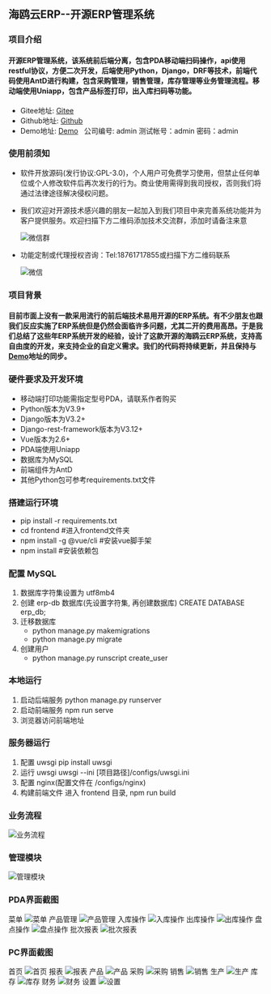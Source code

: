 ## 海鸥云ERP--开源ERP管理系统
### 项目介绍
#### 开源ERP管理系统，该系统前后端分离，包含PDA移动端扫码操作，api使用restful协议，方便二次开发，后端使用Python，Django，DRF等技术，前端代码使用AntD进行构建，包含采购管理，销售管理，库存管理等业务管理流程。移动端使用Uniapp，包含产品标签打印，出入库扫码等功能。
* Gitee地址: [Gitee](https://gitee.com/haioucloud/erp)
* Github地址: [Github](https://github.com/lianzhanshu/oms)
* Demo地址: [Demo](http://114.218.158.78:12222/) &nbsp;&nbsp;公司编号: admin  测试帐号：admin  密码：admin

### 使用前须知
* 软件开放源码(发行协议:GPL-3.0)，个人用户可免费学习使用，但禁止任何单位或个人修改软件后再次发行的行为。商业使用需得到我司授权，否则我们将通过法律途径解决侵权问题。
* 我们欢迎对开源技术感兴趣的朋友一起加入到我们项目中来完善系统功能并为客户提供服务。欢迎扫描下方二维码添加技术交流群，添加时请备注来意

   ![微信群](https://gitee.com/haioucloud/erp/raw/master/raw/%E5%BE%AE%E4%BF%A1%E7%BE%A4.png)
* 功能定制或代理授权咨询：Tel:18761717855或扫描下方二维码联系

   ![微信](https://gitee.com/haioucloud/erp/raw/master/raw/%E5%BE%AE%E4%BF%A1.png)

### 项目背景
#### 目前市面上没有一款采用流行的前后端技术易用开源的ERP系统。有不少朋友也跟我们反应实施了ERP系统但是仍然会面临许多问题，尤其二开的费用高昂。于是我们总结了这些年ERP系统开发的经验，设计了这款开源的海鸥云ERP系统，支持高自由度的开发，来支持企业的自定义需求。我们的代码将持续更新，并且保持与[Demo](http://114.218.158.78:12222/)地址的同步。

### 硬件要求及开发环境
* 移动端打印功能需指定型号PDA，请联系作者购买
* Python版本为V3.9+
* Django版本为V3.2+
* Django-rest-framework版本为V3.12+
* Vue版本为2.6+
* PDA端使用Uniapp
* 数据库为MySQL
* 前端组件为AntD
* 其他Python包可参考requirements.txt文件

### 搭建运行环境

* pip install -r requirements.txt
* cd frontend  #进入frontend文件夹
* npm install -g @vue/cli  #安装vue脚手架
* npm install  #安装依赖包

### 配置 MySQL

1. 数据库字符集设置为 utf8mb4
2. 创建 erp-db 数据库(先设置字符集, 再创建数据库)
    CREATE DATABASE erp_db;
3. 迁移数据库
    * python manage.py makemigrations
    * python manage.py migrate
4. 创建用户
    * python manage.py runscript create_user

### 本地运行

1. 启动后端服务
    python manage.py runserver
2. 启动前端服务
    npm run serve
3. 浏览器访问前端地址

### 服务器运行

1. 配置 uwsgi
    pip install uwsgi
2. 运行 uwsgi
    uwsgi --ini [项目路径]/configs/uwsgi.ini
3. 配置 nginx(配置文件在 /configs/nginx)
4. 构建前端文件
    进入 frontend 目录, npm run build

### 业务流程
![业务流程](https://gitee.com/haioucloud/erp/raw/master/raw/ERP%20Workflow.png)

### 管理模块
![管理模块](https://gitee.com/haioucloud/erp/raw/master/raw/ERP%E6%A8%A1%E5%9D%97.png)

### PDA界面截图
菜单
![菜单](https://gitee.com/haioucloud/erp/blob/master/raw/%E8%8F%9C%E5%8D%95.png)
产品管理
![产品管理](https://gitee.com/haioucloud/erp/blob/raw/master/raw/%E4%BA%A7%E5%93%81%E7%AE%A1%E7%90%86.png)
入库操作
![入库操作](https://gitee.com/haioucloud/erp/blob/raw/master/raw/%E5%85%A5%E5%BA%93%E6%93%8D%E4%BD%9C.png)
出库操作
![出库操作](https://gitee.com/haioucloud/erp/blob/raw/master/raw/%E5%87%BA%E5%BA%93%E6%93%8D%E4%BD%9C.png)
盘点操作
![盘点操作](https://gitee.com/haioucloud/erp/blob/raw/master/raw/%E7%9B%98%E7%82%B9%E6%93%8D%E4%BD%9C.png)
批次报表
![批次报表](https://gitee.com/haioucloud/erp/blob/raw/master/raw/%E6%89%B9%E6%AC%A1%E6%8A%A5%E8%A1%A8.png)

### PC界面截图
首页
![首页](https://gitee.com/haioucloud/erp/raw/master/raw/%E9%A6%96%E9%A1%B5.png)
报表
![报表](https://gitee.com/haioucloud/erp/raw/master/raw/%E6%8A%A5%E8%A1%A8.png)
产品
![产品](https://github.com/haioucloud/ERP/blob/master/raw/%E4%BA%A7%E5%93%81.png)
采购
![采购](https://gitee.com/haioucloud/erp/raw/master/raw/%E9%87%87%E8%B4%AD.png)
销售
![销售](https://gitee.com/haioucloud/erp/raw/master/raw/%E9%94%80%E5%94%AE.png)
生产
![生产](https://gitee.com/haioucloud/erp/raw/master/raw/%E7%94%9F%E4%BA%A7.png)
库存
![库存](https://gitee.com/haioucloud/erp/raw/master/raw/%E5%BA%93%E5%AD%98.png)
财务
![财务](https://gitee.com/haioucloud/erp/raw/master/raw/%E8%B4%A2%E5%8A%A1.png)
设置
![设置](https://gitee.com/haioucloud/erp/raw/master/raw/%E8%AE%BE%E7%BD%AE.png)